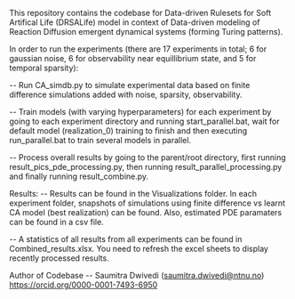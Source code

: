 This repository contains the codebase for Data-driven Rulesets for Soft Artifical Life (DRSALife) model in context of Data-driven modeling of Reaction Diffusion emergent dynamical systems (forming Turing patterns).

In order to run the experiments (there are 17 experiments in total; 6 for gaussian noise, 6 for observability near equillibrium state, and 5 for temporal sparsity):


-- Run CA_simdb.py to simulate experimental data based on finite difference simulations added with noise, sparsity, observability.

-- Train models (with varying hyperparameters) for each experiment by going to each experiment directory and running start_parallel.bat, wait for default model (realization_0) training to finish and then executing run_parallel.bat to train several models in parallel.

-- Process overall results by going to the parent/root directory, first running result_pics_pde_processing.py, then running result_parallel_processing.py and finally running result_combine.py.

Results:
-- Results can be found in the Visualizations folder. In each experiment folder, snapshots of simulations using finite difference vs learnt CA model (best realization) can be found. Also, estimated PDE paramaters can be found in a csv file.

-- A statistics of all results from all experiments can be found in Combined_results.xlsx. You need to refresh the excel sheets to display recently processed results.

Author of Codebase
-- Saumitra Dwivedi (saumitra.dwivedi@ntnu.no) https://orcid.org/0000-0001-7493-6950
